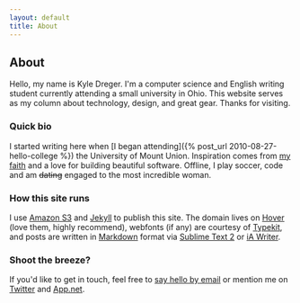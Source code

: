 ```yaml
---
layout: default
title: About
---
```

## About
Hello, my name is Kyle Dreger. I'm a computer science and English writing student currently attending a small university in Ohio. This website serves as my column about technology, design, and great gear. Thanks for visiting.

### Quick bio
I started writing here when [I began attending]({% post_url 2010-08-27-hello-college %}) the University of Mount Union. Inspiration comes from [my faith](http://bible.us/116/psa.1.3.nlt) and a love for building beautiful software. Offline, I play soccer, code and am <s>dating</s> engaged to the most incredible woman.

### How this site runs
I use [Amazon S3](http://aws.amazon.com/s3/) and [Jekyll](https://github.com/mojombo/jekyll) to publish this site. The domain lives on [Hover](http://hover.com) (love them, highly recommend), webfonts (if any) are courtesy of [Typekit](http://typekit.com), and posts are written in [Markdown](http://daringfireball.net/projects/markdown) format via [Sublime Text 2](http://sublimetext.com) or [iA Writer](http:iawriter.com).

### Shoot the breeze?
If you'd like to get in touch, feel free to [say hello by email](mailto:desk@kyledreger.com) or mention me on [Twitter](http://twitter.com/kyledreger) and [App.net](http://alpha.app.net/kyledreger).
